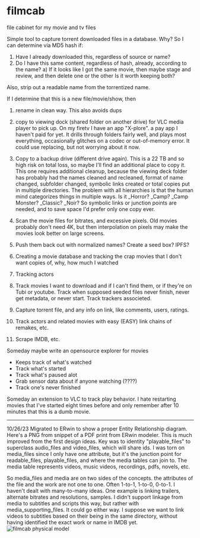 # filmcab
file cabinet for my movie and tv files

Simple tool to capture torrent downloaded files in a database.
Why? So I can determine via MD5 hash if:
  1) Have I already downloaded this, regardless of source or name?
  2) Do I have this same content, regardless of hash, already, according to the name?
    a) If it looks like I got the same movie, then maybe stage and review, and then delete one or the other
      Is it worth keeping both?

Also, strip out a readable name from the torrentized name.

If I determine that this is a new file/movie/show, then
  1) rename in clean way.  This also avoids dups
  2) copy to viewing dock (shared folder on another drive) for VLC media player to pick up.
     On my firetv I have an app "X-plore". a pay app I haven't paid for yet. It drills through folders fairly well,
     and plays most everything, occasionally glitches on a codec or out-of-memory error.
     It could use replacing, but not worrying about it now.
  3) Copy to a backup drive (different drive again).  This is a 22 TB and so high risk on total loss, so maybe I'll find an additional place to copy it.
     This one requires additional cleanup, because the viewing deck folder has probably had the names cleaned and recleaned, format of name changed, subfolder changed, symbolic links created or total copies put in multiple directories.
     The problem with all hierarchies is that the human mind categorizes things in multiple ways. Is it _Horror? _Camp? _Camp Monster? _Classic? _Noir?
     So symbolic links or junction points are needed, and to save space I'd prefer only one copy ever.

  4) Scan the movie files for bitrates, and excessive pixels.  Old movies probably don't need 4K, but then interpolation on pixels may make the movies
     look better on large screens.
  5) Push them back out with normalized names?  Create a seed box? IPFS?

  6) Creating a movie database and tracking the crap movies that I don't want copies of, why, how much I watched
  7) Tracking actors
  8) Track movies I want to download and if I can't find them, or if they're on Tubi or youtube. Track when supposed seeded files never finish, never get metadata, or never start.  Track trackers associeted.
  9) Capture torrent file, and any info on link, like comments, users, ratings.

  10) Track actors and related movies with easy (EASY) link chains of remakes, etc.
  11) Scrape IMDB, etc.

Someday maybe write an opensource explorer for movies
  - Keeps track of what's watched
  - Track what's started
  - Track what's paused alot
  - Grab sensor data about if anyone watching (????)
  - Track one's never finished

Someday an extension to VLC to track play behavior. I hate restarting movies that I've started eight times before and only remember after 10 minutes that this is a dumb movie.

--------------------------------------------------------------------------------------------------------------
10/26/23
Migrated to ERwin to show a proper Entity Relationship diagram.  Here's a PNG from snippet of a PDF print from ERwin modeler.  This is much improved from the first design ideas. Key was to identity "playable_files" to superclass audio_files and video_files, which will share ids. I was torn on media_files since I only have one attribute, but it's the junction point for readable_files, playable_files, and where the media tables can join to.  The media table represents videos, music videos, recordings, pdfs, novels, etc.

So media_files and media are on two sides of the concepts. the attributes of the file and the work are not one to one. Often 1-to-1, 1-to-0, 0-to-1.  I haven't dealt with many-to-many ideas.  One example is linking trailers, alternate bitrates and resolutions, samples.  I didn't support linkage from media to subtitles and scripts this way, but rather with media_supporting_files.  It could go either way.  I suppose we want to link videos to subtitles based on their being in the same directory, without having identified the exact work or name in IMDB yet.
![filmcab physical model](https://github.com/jeffshumphreys/filmcab/assets/47931319/f02d3095-e8cc-42b5-ba0f-b360b939b2d8)

